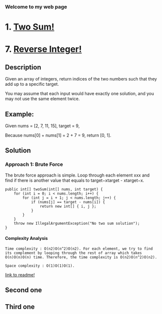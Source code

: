 ### Welcome to my web page

# 1. [Two Sum!](./twoSum.md)


# 7. [Reverse Integer!](./twoSum.md)





## Description
Given an array of integers, return indices of the two numbers such that they add up to a specific target.

You may assume that each input would have exactly one solution, and you may not use the same element twice.

## Example:

Given nums = [2, 7, 11, 15], target = 9,

Because nums[0] + nums[1] = 2 + 7 = 9,
return [0, 1].


## Solution
### Approach 1: Brute Force

The brute force approach is simple. Loop through each element xxx and find if there is another value that equals to target−xtarget - xtarget−x.
```
public int[] twoSum(int[] nums, int target) {
    for (int i = 0; i < nums.length; i++) {
        for (int j = i + 1; j < nums.length; j++) {
            if (nums[j] == target - nums[i]) {
                return new int[] { i, j };
            }
        }
    }
    throw new IllegalArgumentException("No two sum solution");
}
```

#### Complexity Analysis

    Time complexity : O(n2)O(n^2)O(n​2​​). For each element, we try to find its complement by looping through the rest of array which takes O(n)O(n)O(n) time. Therefore, the time complexity is O(n2)O(n^2)O(n​2​​).

    Space complexity : O(1)O(1)O(1).


[link to readme!](./README.md)

## Second one

## Third one
